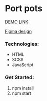 # Port pots

[DEMO LINK](https://thesidorenko.github.io/Potr_Pots/)

[Figma design](https://www.figma.com/file/50zgLU65Mcd3MisFHMfLfx/POTR-POTS_FE-students?node-id=1760%3A281)
### Technologies:
- HTML
- SCSS
- JavaScript
### Get Started:
1. npm install
2. npm start
